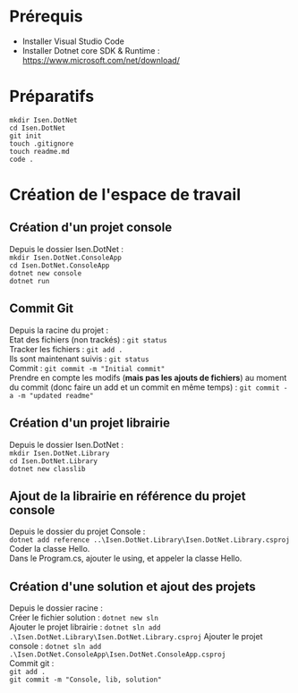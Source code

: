 # Prérequis

* Installer Visual Studio Code
* Installer Dotnet core SDK & Runtime :
  https://www.microsoft.com/net/download/

# Préparatifs

`mkdir Isen.DotNet`  
`cd Isen.DotNet`  
`git init`  
`touch .gitignore`  
`touch readme.md`  
`code .`

# Création de l'espace de travail

## Création d'un projet console

Depuis le dossier Isen.DotNet :  
`mkdir Isen.DotNet.ConsoleApp`  
`cd Isen.DotNet.ConsoleApp`  
`dotnet new console`  
`dotnet run`

## Commit Git

Depuis la racine du projet :  
Etat des fichiers (non trackés) : `git status`  
Tracker les fichiers : `git add .`  
Ils sont maintenant suivis : `git status`  
Commit : `git commit -m "Initial commit"`  
Prendre en compte les modifs (**mais pas les ajouts de fichiers**) au moment du commit (donc faire un add et un commit en même temps) : `git commit -a -m "updated readme"`

## Création d'un projet librairie

Depuis le dossier Isen.DotNet :  
`mkdir Isen.DotNet.Library`  
`cd Isen.DotNet.Library`  
`dotnet new classlib`

## Ajout de la librairie en référence du projet console

Depuis le dossier du projet Console :  
`dotnet add reference ..\Isen.DotNet.Library\Isen.DotNet.Library.csproj`  
Coder la classe Hello.  
Dans le Program.cs, ajouter le using, et appeler la classe Hello.

## Création d'une solution et ajout des projets

Depuis le dossier racine :  
Créer le fichier solution : `dotnet new sln`  
Ajouter le projet librairie : `dotnet sln add .\Isen.DotNet.Library\Isen.DotNet.Library.csproj`
Ajouter le projet console : `dotnet sln add .\Isen.DotNet.ConsoleApp\Isen.DotNet.ConsoleApp.csproj`  
Commit git :  
`git add .`  
`git commit -m "Console, lib, solution"`
